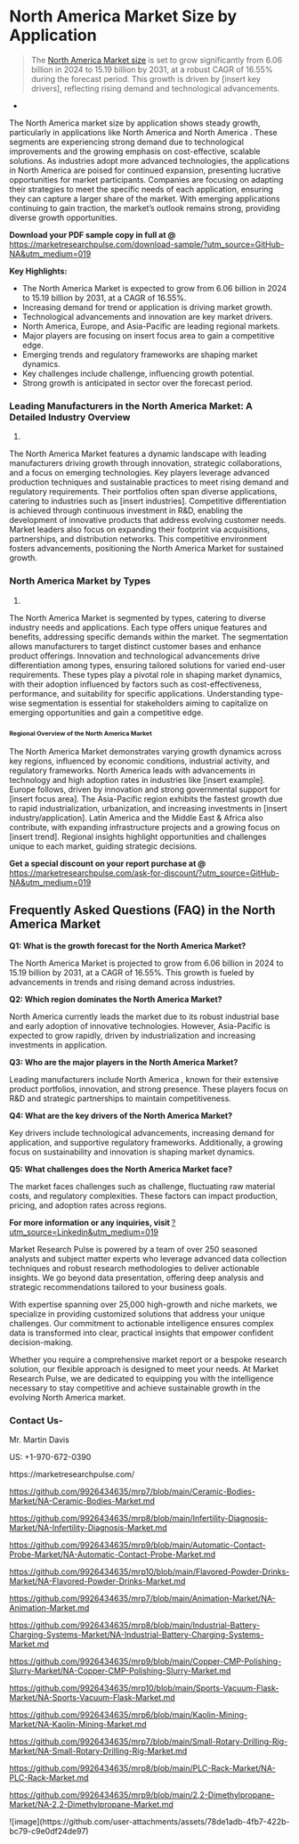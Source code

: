 <h1>North America  Market&nbsp;Size by Application</h1><blockquote><p>The <a href="https://marketresearchpulse.com/download-sample/?utm_source=GitHub-NA&amp;utm_medium=019">North America  Market size</a> is set to grow significantly from 6.06 billion in 2024 to 15.19 billion by 2031, at a robust CAGR of 16.55% during the forecast period. This growth is driven by [insert key drivers], reflecting rising demand and technological advancements.</p></blockquote><ul><li></li></ul><p>The North America  market size by application shows steady growth, particularly in applications like North America  and North America . These segments are experiencing strong demand due to technological improvements and the growing emphasis on cost-effective, scalable solutions. As industries adopt more advanced technologies, the applications in North America  are poised for continued expansion, presenting lucrative opportunities for market participants. Companies are focusing on adapting their strategies to meet the specific needs of each application, ensuring they can capture a larger share of the market. With emerging applications continuing to gain traction, the market’s outlook remains strong, providing diverse growth opportunities.</p><p><strong>Download your PDF sample copy in full at @ </strong><a href="https://marketresearchpulse.com/download-sample/?utm_source=GitHub-NA&amp;utm_medium=019">https://marketresearchpulse.com/download-sample/?utm_source=GitHub-NA&amp;utm_medium=019</a></p><p><strong>Key Highlights: </strong></p><ul><li>The North America  Market is expected to grow from 6.06 billion in 2024 to 15.19 billion by 2031, at a CAGR of 16.55%.</li><li>Increasing demand for trend or application is driving market growth.</li><li>Technological advancements and innovation are key market drivers.</li><li>North America, Europe, and Asia-Pacific are leading regional markets.</li><li>Major players are focusing on insert focus area to gain a competitive edge.</li><li>Emerging trends and regulatory frameworks are shaping market dynamics.</li><li>Key challenges include challenge, influencing growth potential.</li><li>Strong growth is anticipated in sector over the forecast period.</li></ul><h3>Leading Manufacturers in the North America  Market: A Detailed Industry Overview</h3><ol><li></li></ol><div class="flex max-w-full flex-col flex-grow"><div class="min-h-8 text-message flex w-full flex-col items-end gap-2 whitespace-normal break-words [.text-message+&amp;]:mt-5" dir="auto" data-message-author-role="assistant" data-message-id="fd8432e4-4910-450d-b182-61b7bfb0a01f" data-message-model-slug="gpt-4o"><div class="flex w-full flex-col gap-1 empty:hidden first:pt-[3px]"><div class="markdown prose w-full break-words dark:prose-invert light"><p>The North America  Market features a dynamic landscape with leading manufacturers driving growth through innovation, strategic collaborations, and a focus on emerging technologies. Key players leverage advanced production techniques and sustainable practices to meet rising demand and regulatory requirements. Their portfolios often span diverse applications, catering to industries such as [insert industries]. Competitive differentiation is achieved through continuous investment in R&amp;D, enabling the development of innovative products that address evolving customer needs. Market leaders also focus on expanding their footprint via acquisitions, partnerships, and distribution networks. This competitive environment fosters advancements, positioning the North America  Market for sustained growth.</p></div></div></div></div><h3>North America  Market by Types</h3><ol><li></li></ol><div class="flex max-w-full flex-col flex-grow"><div class="min-h-8 text-message flex w-full flex-col items-end gap-2 whitespace-normal break-words [.text-message+&amp;]:mt-5" dir="auto" data-message-author-role="assistant" data-message-id="084470be-0bb7-4664-bddf-5156b4f41249" data-message-model-slug="gpt-4o-mini"><div class="flex w-full flex-col gap-1 empty:hidden first:pt-[3px]"><div class="markdown prose w-full break-words dark:prose-invert light"><p>The North America  Market is segmented by types, catering to diverse industry needs and applications. Each type offers unique features and benefits, addressing specific demands within the market. The segmentation allows manufacturers to target distinct customer bases and enhance product offerings. Innovation and technological advancements drive differentiation among types, ensuring tailored solutions for varied end-user requirements. These types play a pivotal role in shaping market dynamics, with their adoption influenced by factors such as cost-effectiveness, performance, and suitability for specific applications. Understanding type-wise segmentation is essential for stakeholders aiming to capitalize on emerging opportunities and gain a competitive edge.</p></div></div></div></div><h3><span style="font-size: 11px;">Regional Overview of the North America  Market</span></h3><div class="flex max-w-full flex-col flex-grow"><div class="min-h-8 text-message flex w-full flex-col items-end gap-2 whitespace-normal break-words [.text-message+&amp;]:mt-5" dir="auto" data-message-author-role="assistant" data-message-id="e9038762-ce64-4e30-91c9-9bd413514231" data-message-model-slug="gpt-4o-mini"><div class="flex w-full flex-col gap-1 empty:hidden first:pt-[3px]"><div class="markdown prose w-full break-words dark:prose-invert light"><p>The North America  Market demonstrates varying growth dynamics across key regions, influenced by economic conditions, industrial activity, and regulatory frameworks. North America leads with advancements in technology and high adoption rates in industries like [insert example]. Europe follows, driven by innovation and strong governmental support for [insert focus area]. The Asia-Pacific region exhibits the fastest growth due to rapid industrialization, urbanization, and increasing investments in [insert industry/application]. Latin America and the Middle East &amp; Africa also contribute, with expanding infrastructure projects and a growing focus on [insert trend]. Regional insights highlight opportunities and challenges unique to each market, guiding strategic decisions.</p></div></div></div></div><p><strong>Get a special discount on your report purchase at @ </strong><a href="https://marketresearchpulse.com/ask-for-discount/?utm_source=GitHub-NA&amp;utm_medium=019">https://marketresearchpulse.com/ask-for-discount/?utm_source=GitHub-NA&amp;utm_medium=019</a></p><h2>Frequently Asked Questions (FAQ) in the North America  Market</h2><p><strong>Q1: What is the growth forecast for the North America  Market?</strong></p><p>The North America  Market is projected to grow from 6.06 billion in 2024 to 15.19 billion by 2031, at a CAGR of 16.55%. This growth is fueled by advancements in trends and rising demand across industries.</p><p><strong>Q2: Which region dominates the North America  Market?</strong></p><p>North America currently leads the market due to its robust industrial base and early adoption of innovative technologies. However, Asia-Pacific is expected to grow rapidly, driven by industrialization and increasing investments in application.</p><p><strong>Q3: Who are the major players in the North America  Market?</strong></p><p>Leading manufacturers include North America , known for their extensive product portfolios, innovation, and strong presence. These players focus on R&amp;D and strategic partnerships to maintain competitiveness.</p><p><strong>Q4: What are the key drivers of the North America  Market?</strong></p><p>Key drivers include technological advancements, increasing demand for application, and supportive regulatory frameworks. Additionally, a growing focus on sustainability and innovation is shaping market dynamics.</p><p><strong>Q5: What challenges does the North America  Market face?</strong></p><p>The market faces challenges such as challenge, fluctuating raw material costs, and regulatory complexities. These factors can impact production, pricing, and adoption rates across regions.</p><p><strong>For more information or any inquiries, visit&nbsp;</strong><a href="?utm_source=Linkedin&utm_medium=019">?utm_source=Linkedin&utm_medium=019</a></p><p>Market Research Pulse is powered by a team of over 250 seasoned analysts and subject matter experts who leverage advanced data collection techniques and robust research methodologies to deliver actionable insights. We go beyond data presentation, offering deep analysis and strategic recommendations tailored to your business goals.</p><p>With expertise spanning over 25,000 high-growth and niche markets, we specialize in providing customized solutions that address your unique challenges. Our commitment to actionable intelligence ensures complex data is transformed into clear, practical insights that empower confident decision-making.</p><p>Whether you require a comprehensive market report or a bespoke research solution, our flexible approach is designed to meet your needs. At Market Research Pulse, we are dedicated to equipping you with the intelligence necessary to stay competitive and achieve sustainable growth in the evolving North America  market.</p><h3><strong>Contact Us-</strong></h3><p>Mr. Martin Davis</p><p>US: +1-970-672-0390</p><p>https://marketresearchpulse.com/</p><p><a href="https://github.com/9926434635/mrp7/blob/main/Ceramic-Bodies-Market/NA-Ceramic-Bodies-Market.md">https://github.com/9926434635/mrp7/blob/main/Ceramic-Bodies-Market/NA-Ceramic-Bodies-Market.md</a></p><p><a href="https://github.com/9926434635/mrp8/blob/main/Infertility-Diagnosis-Market/NA-Infertility-Diagnosis-Market.md">https://github.com/9926434635/mrp8/blob/main/Infertility-Diagnosis-Market/NA-Infertility-Diagnosis-Market.md</a></p><p><a href="https://github.com/9926434635/mrp9/blob/main/Automatic-Contact-Probe-Market/NA-Automatic-Contact-Probe-Market.md">https://github.com/9926434635/mrp9/blob/main/Automatic-Contact-Probe-Market/NA-Automatic-Contact-Probe-Market.md</a></p><p><a href="https://github.com/9926434635/mrp10/blob/main/Flavored-Powder-Drinks-Market/NA-Flavored-Powder-Drinks-Market.md">https://github.com/9926434635/mrp10/blob/main/Flavored-Powder-Drinks-Market/NA-Flavored-Powder-Drinks-Market.md</a></p><p><a href="https://github.com/9926434635/mrp7/blob/main/Animation-Market/NA-Animation-Market.md">https://github.com/9926434635/mrp7/blob/main/Animation-Market/NA-Animation-Market.md</a></p><p><a href="https://github.com/9926434635/mrp8/blob/main/Industrial-Battery-Charging-Systems-Market/NA-Industrial-Battery-Charging-Systems-Market.md">https://github.com/9926434635/mrp8/blob/main/Industrial-Battery-Charging-Systems-Market/NA-Industrial-Battery-Charging-Systems-Market.md</a></p><p><a href="https://github.com/9926434635/mrp9/blob/main/Copper-CMP-Polishing-Slurry-Market/NA-Copper-CMP-Polishing-Slurry-Market.md">https://github.com/9926434635/mrp9/blob/main/Copper-CMP-Polishing-Slurry-Market/NA-Copper-CMP-Polishing-Slurry-Market.md</a></p><p><a href="https://github.com/9926434635/mrp10/blob/main/Sports-Vacuum-Flask-Market/NA-Sports-Vacuum-Flask-Market.md">https://github.com/9926434635/mrp10/blob/main/Sports-Vacuum-Flask-Market/NA-Sports-Vacuum-Flask-Market.md</a></p><p><a href="https://github.com/9926434635/mrp6/blob/main/Kaolin-Mining-Market/NA-Kaolin-Mining-Market.md">https://github.com/9926434635/mrp6/blob/main/Kaolin-Mining-Market/NA-Kaolin-Mining-Market.md</a></p><p><a href="https://github.com/9926434635/mrp7/blob/main/Small-Rotary-Drilling-Rig-Market/NA-Small-Rotary-Drilling-Rig-Market.md">https://github.com/9926434635/mrp7/blob/main/Small-Rotary-Drilling-Rig-Market/NA-Small-Rotary-Drilling-Rig-Market.md</a></p><p><a href="https://github.com/9926434635/mrp8/blob/main/PLC-Rack-Market/NA-PLC-Rack-Market.md">https://github.com/9926434635/mrp8/blob/main/PLC-Rack-Market/NA-PLC-Rack-Market.md</a></p><p><a href="https://github.com/9926434635/mrp9/blob/main/2,2-Dimethylpropane-Market/NA-2,2-Dimethylpropane-Market.md">https://github.com/9926434635/mrp9/blob/main/2,2-Dimethylpropane-Market/NA-2,2-Dimethylpropane-Market.md</a></p>
![image](https://github.com/user-attachments/assets/78de1adb-4fb7-422b-bc79-c9e0df24de97)
